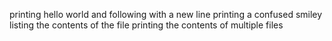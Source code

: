 printing hello world and following with a new line
printing a confused smiley
listing the contents of the file
printing the contents of multiple files
